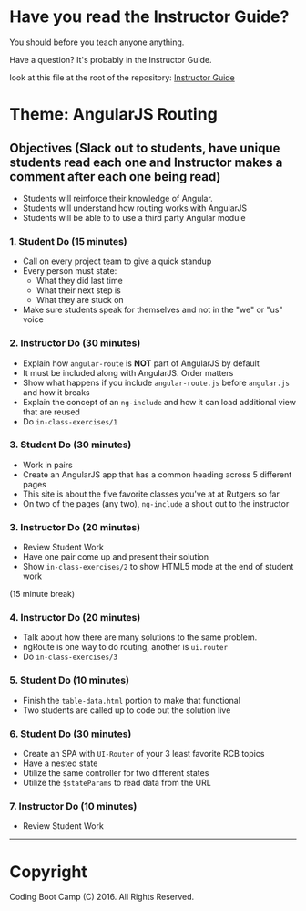 # Have you read the Instructor Guide?

You should before you teach anyone anything.

Have a question? It's probably in the Instructor Guide.

look at this file at the root of the repository:
[Instructor Guide](https://github.com/RutgersCodingBootcamp/All-Lesson-Plans/blob/master/instructor_guide)

# Theme: AngularJS Routing

## Objectives (Slack out to students, have unique students read each one and Instructor makes a comment after each one being read)

* Students will reinforce their knowledge of Angular.
* Students will understand how routing works with AngularJS
* Students will be able to to use a third party Angular module

### 1. Student Do (15 minutes)

* Call on every project team to give a quick standup
* Every person must state:
  * What they did last time
  * What their next step is
  * What they are stuck on
* Make sure students speak for themselves and not in the "we" or "us" voice

### 2. Instructor Do (30 minutes)

* Explain how `angular-route` is **NOT** part of AngularJS by default
* It must be included along with AngularJS. Order matters
* Show what happens if you include `angular-route.js` before `angular.js` and how it breaks
* Explain the concept of an `ng-include` and how it can load additional view that are reused
* Do `in-class-exercises/1`

### 3. Student Do (30 minutes)

* Work in pairs
* Create an AngularJS app that has a common heading across 5 different pages
* This site is about the five favorite classes you've at at Rutgers so far
* On two of the pages (any two), `ng-include` a shout out to the instructor

### 3. Instructor Do (20 minutes)

* Review Student Work
* Have one pair come up and present their solution
* Show `in-class-exercises/2` to show HTML5 mode at the end of student work

(15 minute break)

### 4. Instructor Do (20 minutes)

* Talk about how there are many solutions to the same problem.
* ngRoute is one way to do routing, another is `ui.router`
* Do `in-class-exercises/3`

### 5. Student Do (10 minutes)

* Finish the `table-data.html` portion to make that functional
* Two students are called up to code out the solution live

### 6. Student Do (30 minutes)

* Create an SPA with `UI-Router` of your 3 least favorite RCB topics
* Have a nested state
* Utilize the same controller for two different states
* Utilize the `$stateParams` to read data from the URL

### 7. Instructor Do (10 minutes)

* Review Student Work

- - -

# Copyright

Coding Boot Camp (C) 2016. All Rights Reserved.
